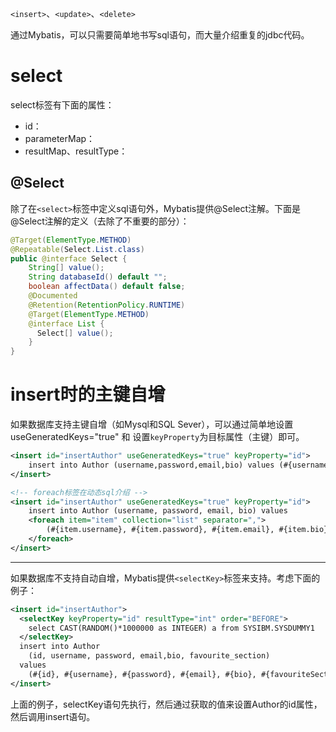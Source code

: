 
`<insert>`、`<update>`、`<delete>`

通过Mybatis，可以只需要简单地书写sql语句，而大量介绍重复的jdbc代码。

# select



select标签有下面的属性：
- id：
- parameterMap：
- resultMap、resultType：

## @Select

除了在`<select>`标签中定义sql语句外，Mybatis提供@Select注解。下面是@Select注解的定义（去除了不重要的部分）：
```java
@Target(ElementType.METHOD)  
@Repeatable(Select.List.class)  
public @interface Select {
	String[] value();
	String databaseId() default "";
	boolean affectData() default false;
	@Documented  
	@Retention(RetentionPolicy.RUNTIME)  
	@Target(ElementType.METHOD)  
	@interface List {  
	  Select[] value();  
	}
}
```





# insert时的主键自增

如果数据库支持主键自增（如Mysql和SQL Sever），可以通过简单地设置 useGeneratedKeys="true" 和 设置`keyProperty`为目标属性（主键）即可。
```xml
<insert id="insertAuthor" useGeneratedKeys="true" keyProperty="id">
    insert into Author (username,password,email,bio) values (#{username},#{password},#{email},#{bio})
</insert>
```


```xml
<!-- foreach标签在动态sql介绍 --> 
<insert id="insertAuthor" useGeneratedKeys="true" keyProperty="id">
    insert into Author (username, password, email, bio) values
    <foreach item="item" collection="list" separator=",">
	    (#{item.username}, #{item.password}, #{item.email}, #{item.bio})
    </foreach>
</insert>
```

-- --
如果数据库不支持自动自增，Mybatis提供`<selectKey>`标签来支持。考虑下面的例子：
```xml
<insert id="insertAuthor">
  <selectKey keyProperty="id" resultType="int" order="BEFORE">
    select CAST(RANDOM()*1000000 as INTEGER) a from SYSIBM.SYSDUMMY1
  </selectKey>
  insert into Author
    (id, username, password, email,bio, favourite_section)
  values
    (#{id}, #{username}, #{password}, #{email}, #{bio}, #{favouriteSection,jdbcType=VARCHAR})
</insert>
```
上面的例子，selectKey语句先执行，然后通过获取的值来设置Author的id属性，然后调用insert语句。